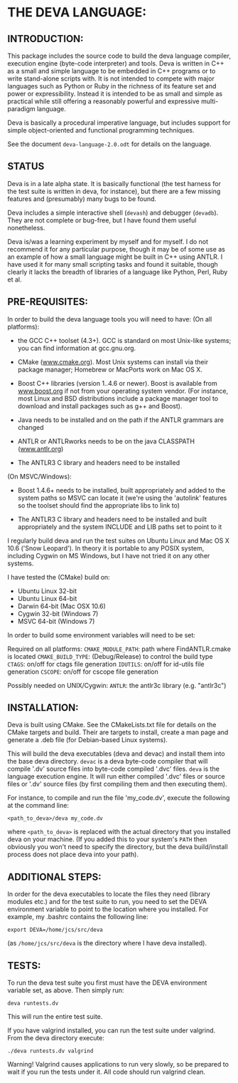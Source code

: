 # THE DEVA LANGUAGE:


## INTRODUCTION:
This package includes the source code to build the deva language compiler,
execution engine (byte-code interpreter) and tools. Deva is written in C++ as
a small and simple language to be embedded in C++ programs or to write
stand-alone scripts with. It is not intended to compete with major languages
such as Python or Ruby in the richness of its feature set and power or
expressibility. Instead it is intended to be as small and simple as practical
while still offering a reasonably powerful and expressive multi-paradigm 
language.

Deva is basically a procedural imperative language, but includes support for
simple object-oriented and functional programming techniques.

See the document `deva-language-2.0.odt` for details on the language.


## STATUS
Deva is in a late alpha state. It is basically functional (the test harness
for the test suite is written in deva, for instance), but there are a few
missing features and (presumably) many bugs to be found.

Deva includes a simple interactive shell (`devash`) and debugger (`devadb`). They
are not complete or bug-free, but I have found them useful nonetheless.

Deva is/was a learning experiment by myself and for myself. I do not recommend
it for any particular purpose, though it may be of some use as an example of
how a small language might be built in C++ using ANTLR. I have used it for
many small scripting tasks and found it suitable, though clearly it lacks the
breadth of libraries of a language like Python, Perl, Ruby et al.


## PRE-REQUISITES:
In order to build the deva language tools you will need to have: 
(On all platforms):

- the GCC C++ toolset (4.3+). GCC is standard on most Unix-like systems; you 
can find information at gcc.gnu.org. 

- CMake (www.cmake.org). Most Unix systems can install via their package
manager; Homebrew or MacPorts work on Mac OS X.

- Boost C++ libraries (version 1..4.6 or newer). Boost is available from 
www.boost.org if not from your operating system vendor. (For instance, most 
Linux and BSD distributions include a package manager tool to download and 
install packages such as g++ and Boost).

- Java needs to be installed and on the path if the ANTLR grammars are changed

- ANTLR or ANTLRworks needs to be on the java CLASSPATH (www.antlr.org)

- The ANTLR3 C library and headers need to be installed


(On MSVC/Windows):

- Boost 1.4.6+ needs to be installed, built appropriately and added to the 
system paths so MSVC can locate it (we're using the 'autolink' features so 
the toolset should find the appropriate libs to link to)

- The ANTLR3 C library and headers need to be installed and built appropriately 
and the system INCLUDE and LIB paths set to point to it


I regularly build deva and run the test suites on Ubuntu Linux and Mac OS X 
10.6 ('Snow Leopard'). In theory it is portable to any POSIX system, including 
Cygwin on MS Windows, but I have not tried it on any other systems.

I have tested the (CMake) build on:
- Ubuntu Linux 32-bit
- Ubuntu Linux 64-bit
- Darwin 64-bit (Mac OSX 10.6) 
- Cygwin 32-bit (Windows 7)
- MSVC 64-bit (Windows 7)


In order to build some environment variables will need to be set:

Required on all platforms:
  `CMAKE_MODULE_PATH`: path where FindANTLR.cmake is located
  `CMAKE_BUILD_TYPE`: (Debug/Release) to control the build type
  `CTAGS`: on/off for ctags file generation
  `IDUTILS`: on/off for id-utils file generation
  `CSCOPE`: on/off for cscope file generation

Possibly needed on UNIX/Cygwin:
  `ANTLR`: the antlr3c library (e.g. "antlr3c")



## INSTALLATION:
Deva is built using CMake. See the CMakeLists.txt file for details on the
CMake targets and build. Their are targets to install, create a man page and
generate a .deb file (for Debian-based Linux systems).

This will build the deva executables (deva and devac) and install them into the 
base deva directory. `devac` is a deva byte-code compiler that will compile
'.dv' source files into byte-code compiled '.dvc' files. `deva` is the language
execution engine. It will run either compiled '.dvc' files or source files  or
'.dv' source files (by first compiling them and then executing them).

For instance, to compile and run the file 'my_code.dv', execute the following
at the command line:

```
<path_to_deva>/deva my_code.dv
```

where `<path_to_deva>` is replaced with the actual directory that you installed 
deva on your machine. (If you added this to your system's `PATH` then obviously
you won't need to specify the directory, but the deva build/install process
does not place deva into your path).


## ADDITIONAL STEPS:
In order for the deva executables to locate the files they need (library 
modules etc.) and for the test suite to run, you need to set the DEVA 
environment variable to point to the location where you installed. For 
example, my .bashrc contains the following line:

```
export DEVA=/home/jcs/src/deva
```

(as `/home/jcs/src/deva` is the directory where I have deva installed).


## TESTS:
To run the deva test suite you first must have the DEVA environment variable
set, as above. Then simply run:

```
deva runtests.dv
```

This will run the entire test suite.

If you have valgrind installed, you can run the test suite under valgrind.
From the deva directory execute:

```
./deva runtests.dv valgrind
```

Warning! Valgrind causes applications to run very slowly, so be prepared to 
wait if you run the tests under it. All code should
run valgrind clean.


